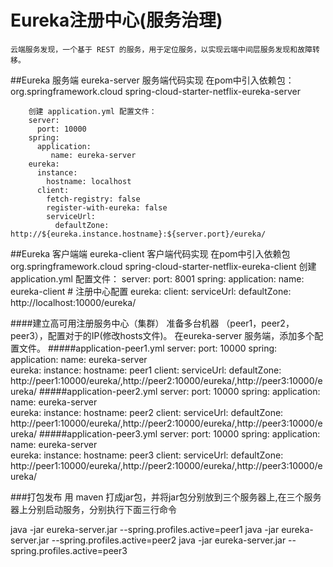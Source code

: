 # Eureka注册中心(服务治理)

    云端服务发现，一个基于 REST 的服务，用于定位服务，以实现云端中间层服务发现和故障转移。

##Eureka 服务端
    eureka-server 服务端代码实现
        在pom中引入依赖包：
           <!--eureka 服务端jar,注意artifactId名称，与之前的版本不一样-->
            <dependency>
                <groupId>org.springframework.cloud</groupId>
                <artifactId>spring-cloud-starter-netflix-eureka-server</artifactId>
            </dependency>

        创建 application.yml 配置文件：
        server:
          port: 10000
        spring:
          application:
             name: eureka-server  
        eureka:
          instance:
            hostname: localhost
          client:
            fetch-registry: false
            register-with-eureka: false
            serviceUrl:
              defaultZone: http://${eureka.instance.hostname}:${server.port}/eureka/

##Eureka 客户端端
    eureka-client 客户端代码实现
         在pom中引入依赖包
         <!--eureka 客户端jar,注意artifactId名称，与之前的版本不一样-->
         <dependency>
             <groupId>org.springframework.cloud</groupId>
             <artifactId>spring-cloud-starter-netflix-eureka-client</artifactId>
         </dependency>
          创建 application.yml 配置文件：
          server:
            port: 8001
          spring:
            application:
              name: eureka-client
          # 注册中心配置
          eureka:
            client:
              serviceUrl:
                defaultZone: http://localhost:10000/eureka/
                
   ####建立高可用注册服务中心（集群）
        准备多台机器 （peer1，peer2，peer3），配置对于的IP(修改hosts文件)。
        在eureka-server 服务端，添加多个配置文件。
   #####application-peer1.yml
    server:
      port: 10000
    spring:
      application:
         name: eureka-server  
    eureka:
      instance:
        hostname: peer1
      client:
        serviceUrl:
          defaultZone: http://peer1:10000/eureka/,http://peer2:10000/eureka/,http://peer3:10000/eureka/
   #####application-peer2.yml
    server:
      port: 10000
    spring:
      application:
         name: eureka-server  
    eureka:
      instance:
        hostname: peer2
      client:
        serviceUrl:
          defaultZone: http://peer1:10000/eureka/,http://peer2:10000/eureka/,http://peer3:10000/eureka/
   #####application-peer3.yml
    server:
      port: 10000
    spring:
      application:
         name: eureka-server  
    eureka:
      instance:
        hostname: peer3
      client:
        serviceUrl:
          defaultZone: http://peer1:10000/eureka/,http://peer2:10000/eureka/,http://peer3:10000/eureka/

###打包发布
用 maven 打成jar包，并将jar包分别放到三个服务器上,在三个服务器上分别启动服务，分别执行下面三行命令

java -jar eureka-server.jar --spring.profiles.active=peer1
java -jar eureka-server.jar --spring.profiles.active=peer2
java -jar eureka-server.jar --spring.profiles.active=peer3